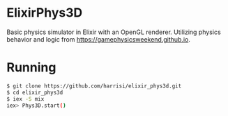# ElixirPhys3D

Basic physics simulator in Elixir with an OpenGL renderer. Utilizing physics
behavior and logic from https://gamephysicsweekend.github.io.

# Running

```sh
$ git clone https://github.com/harrisi/elixir_phys3d.git
$ cd elixir_phys3d
$ iex -S mix
iex> Phys3D.start()
```
